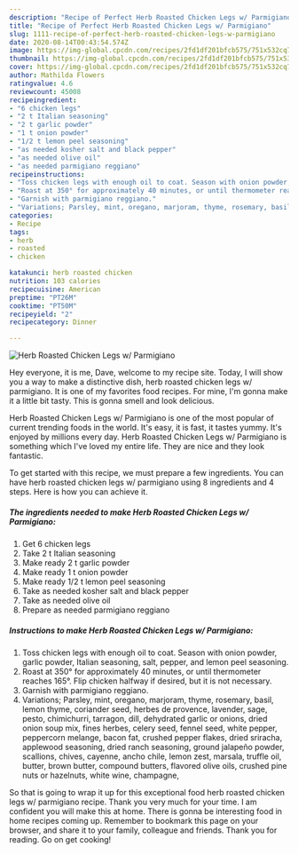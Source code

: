 ```yaml
---
description: "Recipe of Perfect Herb Roasted Chicken Legs w/ Parmigiano"
title: "Recipe of Perfect Herb Roasted Chicken Legs w/ Parmigiano"
slug: 1111-recipe-of-perfect-herb-roasted-chicken-legs-w-parmigiano
date: 2020-08-14T00:43:54.574Z
image: https://img-global.cpcdn.com/recipes/2fd1df201bfcb575/751x532cq70/herb-roasted-chicken-legs-w-parmigiano-recipe-main-photo.jpg
thumbnail: https://img-global.cpcdn.com/recipes/2fd1df201bfcb575/751x532cq70/herb-roasted-chicken-legs-w-parmigiano-recipe-main-photo.jpg
cover: https://img-global.cpcdn.com/recipes/2fd1df201bfcb575/751x532cq70/herb-roasted-chicken-legs-w-parmigiano-recipe-main-photo.jpg
author: Mathilda Flowers
ratingvalue: 4.6
reviewcount: 45008
recipeingredient:
- "6 chicken legs"
- "2 t Italian seasoning"
- "2 t garlic powder"
- "1 t onion powder"
- "1/2 t lemon peel seasoning"
- "as needed kosher salt and black pepper"
- "as needed olive oil"
- "as needed parmigiano reggiano"
recipeinstructions:
- "Toss chicken legs with enough oil to coat. Season with onion powder, garlic powder, Italian seasoning, salt, pepper, and lemon peel seasoning."
- "Roast at 350° for approximately 40 minutes, or until thermometer reaches 165°. Flip chicken halfway if desired, but it is not necessary."
- "Garnish with parmigiano reggiano."
- "Variations; Parsley, mint, oregano, marjoram, thyme, rosemary, basil, lemon thyme, coriander seed, herbes de provence, lavender, sage, pesto, chimichurri, tarragon, dill, dehydrated garlic or onions, dried onion soup mix, fines herbes, celery seed, fennel seed, white pepper, peppercorn melange, bacon fat, crushed pepper flakes, dried sriracha, applewood seasoning, dried ranch seasoning, ground jalapeño powder, scallions, chives, cayenne, ancho chile, lemon zest, marsala, truffle oil, butter, brown butter, compound butters, flavored olive oils, crushed pine nuts or hazelnuts, white wine, champagne,"
categories:
- Recipe
tags:
- herb
- roasted
- chicken

katakunci: herb roasted chicken 
nutrition: 103 calories
recipecuisine: American
preptime: "PT26M"
cooktime: "PT50M"
recipeyield: "2"
recipecategory: Dinner

---
```



![Herb Roasted Chicken Legs w/ Parmigiano](https://img-global.cpcdn.com/recipes/2fd1df201bfcb575/751x532cq70/herb-roasted-chicken-legs-w-parmigiano-recipe-main-photo.jpg)

Hey everyone, it is me, Dave, welcome to my recipe site. Today, I will show you a way to make a distinctive dish, herb roasted chicken legs w/ parmigiano. It is one of my favorites food recipes. For mine, I'm gonna make it a little bit tasty. This is gonna smell and look delicious.



Herb Roasted Chicken Legs w/ Parmigiano is one of the most popular of current trending foods in the world. It's easy, it is fast, it tastes yummy. It's enjoyed by millions every day. Herb Roasted Chicken Legs w/ Parmigiano is something which I've loved my entire life. They are nice and they look fantastic.


To get started with this recipe, we must prepare a few ingredients. You can have herb roasted chicken legs w/ parmigiano using 8 ingredients and 4 steps. Here is how you can achieve it.

<!--inarticleads1-->

##### The ingredients needed to make Herb Roasted Chicken Legs w/ Parmigiano:

1. Get 6 chicken legs
1. Take 2 t Italian seasoning
1. Make ready 2 t garlic powder
1. Make ready 1 t onion powder
1. Make ready 1/2 t lemon peel seasoning
1. Take as needed kosher salt and black pepper
1. Take as needed olive oil
1. Prepare as needed parmigiano reggiano




<!--inarticleads2-->

##### Instructions to make Herb Roasted Chicken Legs w/ Parmigiano:

1. Toss chicken legs with enough oil to coat. Season with onion powder, garlic powder, Italian seasoning, salt, pepper, and lemon peel seasoning.
1. Roast at 350° for approximately 40 minutes, or until thermometer reaches 165°. Flip chicken halfway if desired, but it is not necessary.
1. Garnish with parmigiano reggiano.
1. Variations; Parsley, mint, oregano, marjoram, thyme, rosemary, basil, lemon thyme, coriander seed, herbes de provence, lavender, sage, pesto, chimichurri, tarragon, dill, dehydrated garlic or onions, dried onion soup mix, fines herbes, celery seed, fennel seed, white pepper, peppercorn melange, bacon fat, crushed pepper flakes, dried sriracha, applewood seasoning, dried ranch seasoning, ground jalapeño powder, scallions, chives, cayenne, ancho chile, lemon zest, marsala, truffle oil, butter, brown butter, compound butters, flavored olive oils, crushed pine nuts or hazelnuts, white wine, champagne,




So that is going to wrap it up for this exceptional food herb roasted chicken legs w/ parmigiano recipe. Thank you very much for your time. I am confident you will make this at home. There is gonna be interesting food in home recipes coming up. Remember to bookmark this page on your browser, and share it to your family, colleague and friends. Thank you for reading. Go on get cooking!

